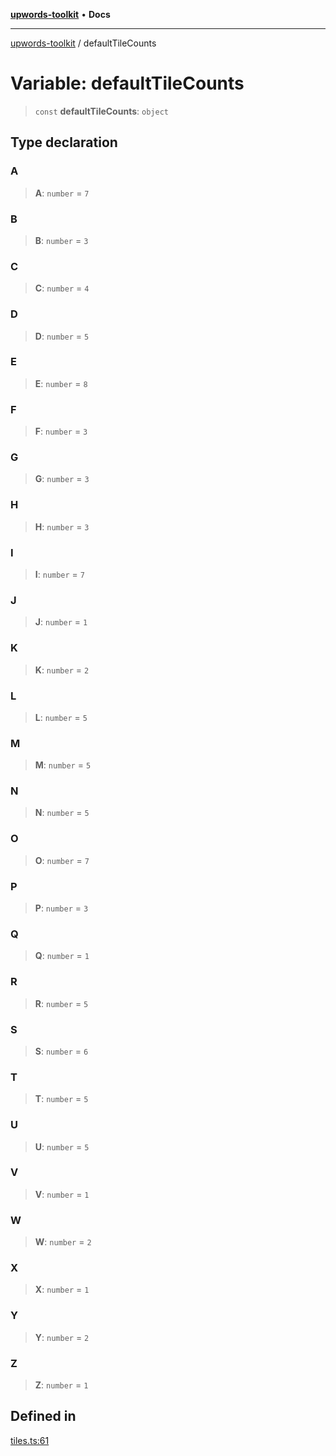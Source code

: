 [**upwords-toolkit**](../README.md) • **Docs**

***

[upwords-toolkit](../globals.md) / defaultTileCounts

# Variable: defaultTileCounts

> `const` **defaultTileCounts**: `object`

## Type declaration

### A

> **A**: `number` = `7`

### B

> **B**: `number` = `3`

### C

> **C**: `number` = `4`

### D

> **D**: `number` = `5`

### E

> **E**: `number` = `8`

### F

> **F**: `number` = `3`

### G

> **G**: `number` = `3`

### H

> **H**: `number` = `3`

### I

> **I**: `number` = `7`

### J

> **J**: `number` = `1`

### K

> **K**: `number` = `2`

### L

> **L**: `number` = `5`

### M

> **M**: `number` = `5`

### N

> **N**: `number` = `5`

### O

> **O**: `number` = `7`

### P

> **P**: `number` = `3`

### Q

> **Q**: `number` = `1`

### R

> **R**: `number` = `5`

### S

> **S**: `number` = `6`

### T

> **T**: `number` = `5`

### U

> **U**: `number` = `5`

### V

> **V**: `number` = `1`

### W

> **W**: `number` = `2`

### X

> **X**: `number` = `1`

### Y

> **Y**: `number` = `2`

### Z

> **Z**: `number` = `1`

## Defined in

[tiles.ts:61](https://github.com/PossibilityZero/upwords-toolkit/blob/9fee09184064801be12a1db27ac8db805f22d623/src/tiles.ts#L61)
